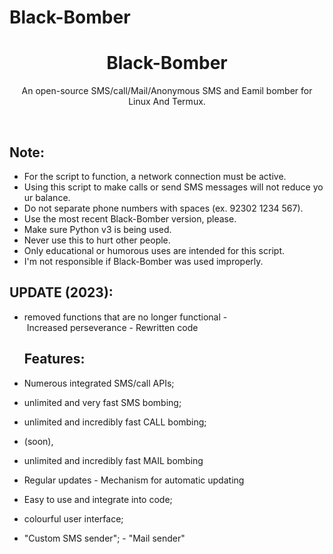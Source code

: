 # Black-Bomber
<h1 align="center">Black-Bomber</h1>
<p align="center">An open-source SMS/call/Mail/Anonymous SMS and Eamil bomber for Linux And Termux.</p><br>





## Note:

- For the script to function, a network connection must be active.
- Using this script to make calls or send SMS messages will not reduce your balance.
- Do not separate phone numbers with spaces (ex. 92302 1234 567).
- Use the most recent Black-Bomber version, please.
- Make sure Python v3 is being used.
- Never use this to hurt other people.
- Only educational or humorous uses are intended for this script.
- I'm not responsible if Black-Bomber was used improperly.


## UPDATE (2023):

- removed functions that are no longer functional
- Increased perseverance
- Rewritten code


  ## Features:

- Numerous integrated SMS/call APIs;
- unlimited and very fast SMS bombing;
- unlimited and incredibly fast CALL bombing;
- (soon),
-  unlimited and incredibly fast MAIL bombing
-  Regular updates - Mechanism for automatic updating
- Easy to use and integrate into code;
- colourful user interface;
- "Custom SMS sender";
- "Mail sender"
 
